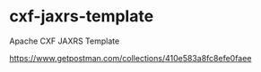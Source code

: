 # cxf-jaxrs-template
Apache CXF JAXRS Template

https://www.getpostman.com/collections/410e583a8fc8efe0faee
